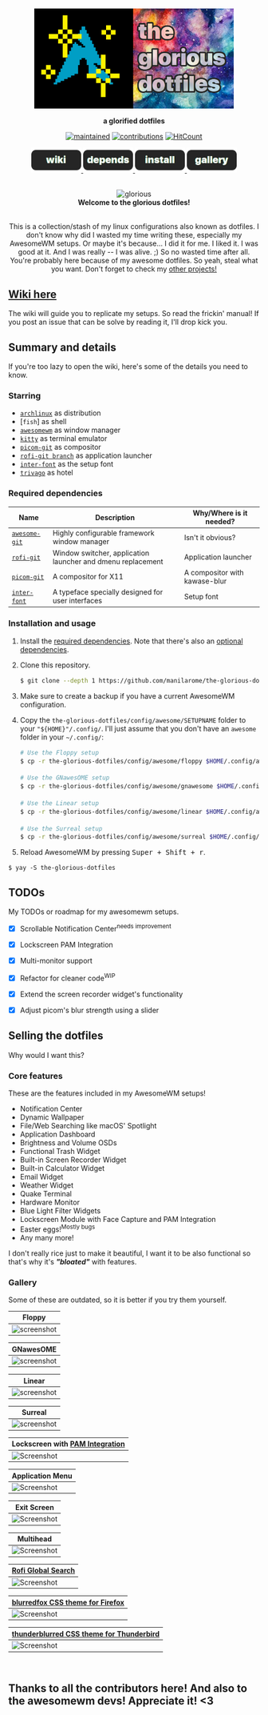 <div align="center">
    <h3>
    	<img src="images/banner-glorious.png" align="center" height="200px">
    </h3>
    <p align="center">
    	<strong>
    		a glorified dotfiles
    	</strong>
    </p>
</div>

<div align="center">
	
[![maintained](https://img.shields.io/maintenance/yes/2020?label=maintained&style=flat-square)](https://github.com/manilarome/the-glorious-dotfiles/commits/master) [![contributions](https://img.shields.io/badge/contribution-welcome-brightgreen&?style=flat-square)](https://github.com/manilarome/the-glorious-dotfiles/pulls) [![HitCount](http://hits.dwyl.com/manilarome/Glorified-Dotfiles.svg)](http://hits.dwyl.com/manilarome/the-glorified-dotfiles)

</div>

<div align="center">
	<a href="https://github.com/manilarome/the-glorious-dotfiles/wiki">
		<img src="images/button-wiki.png" width="100px">
	</a>
	<a href="https://github.com/manilarome/the-glorious-dotfiles/wiki/Dependencies">
		<img src="images/button-depends.png" width="100px">
	</a>
	<a href="https://github.com/manilarome/the-glorious-dotfiles/wiki/Getting-Started">
		<img src="images/button-install.png" width="100px">
	</a>
	<a href="https://github.com/manilarome/the-glorious-dotfiles/wiki/Gallery">
		<img src="images/button-gallery.png" width="100px">
	</a>
	<br><br>
</div>

<p align='center'>
	<img alt='glorious' src='https://raw.githubusercontent.com/manilarome/the-glorious-screenshots/master/glorious.gif'/>
	<br/>
	<b>
		Welcome to the glorious dotfiles!
	</b>
</p>

<p align='center'>
	<br/>
	This is a collection/stash of my linux configurations also known as dotfiles. I don't know why did I wasted my time writing these, especially my AwesomeWM setups. Or maybe it's because... I did it for me. I liked it. I was good at it. And I was really -- I was alive. ;) So no wasted time after all. You're probably here because of my awesome dotfiles. So yeah, steal what you want. Don't forget to check my <a href='https://github.com/manilarome/'>other projects!</a>
</p>


## [Wiki here](https://github.com/manilarome/the-glorious-dotfiles/wiki)

The wiki will guide you to replicate my setups. So read the frickin' manual! If you post an issue that can be solve by reading it, I'll drop kick you.

## Summary and details

If you're too lazy to open the wiki, here's some of the details you need to know.

### Starring

- [`archlinux`](https://www.archlinux.org/download/) as distribution
- [`fish`] as shell
- [`awesomewm`](https://awesomewm.org) as window manager
- [`kitty`](https://github.com/kovidgoyal/kitty) as terminal emulator
- [`picom-git`](https://github.com/yshui/picom) as compositor
- [`rofi-git branch`](https://github.com/davatorium/rofi) as application launcher
- [`inter-font`](https://github.com/rsms/inter/) as the setup font
- [`trivago`](https://www.youtube.com/watch?v=dQw4w9WgXcQ) as hotel

### Required dependencies

| Name | Description | Why/Where is it needed? |
| --- | --- | --- |
| [`awesome-git`](https://github.com/awesomeWM/awesome) |  Highly configurable framework window manager | Isn't it obvious? |
| [`rofi-git`](https://github.com/davatorium/rofi) | Window switcher, application launcher and dmenu replacement | Application launcher |
| [`picom-git`](https://github.com/yshui/picom) | A compositor for X11 | A compositor with kawase-blur |
| [`inter-font`](https://github.com/rsms/inter/) | A typeface specially designed for user interfaces | Setup font | 

### Installation and usage

1. Install the [required dependencies](#required-dependencies). Note that there's also an [optional dependencies](https://github.com/manilarome/the-glorious-dotfiles/wiki/Dependencies#optional-dependencies).
2. Clone this repository.

	```bash
	$ git clone --depth 1 https://github.com/manilarome/the-glorious-dotfiles/
	```

3. Make sure to create a backup if you have a current AwesomeWM configuration.
4. Copy the `the-glorious-dotfiles/config/awesome/SETUPNAME` folder to your `"${HOME}"/.config/`. I'll just assume that you don't have an `awesome` folder in your `~/.config/`:

	```bash
	# Use the Floppy setup
	$ cp -r the-glorious-dotfiles/config/awesome/floppy $HOME/.config/awesome

	# Use the GNawesOME setup
	$ cp -r the-glorious-dotfiles/config/awesome/gnawesome $HOME/.config/awesome

	# Use the Linear setup
	$ cp -r the-glorious-dotfiles/config/awesome/linear $HOME/.config/awesome

	# Use the Surreal setup
	$ cp -r the-glorious-dotfiles/config/awesome/surreal $HOME/.config/awesome
	```

5. Reload AwesomeWM by pressing <kbd>Super + Shift + r</kbd>.

```
$ yay -S the-glorious-dotfiles
```

## TODOs

My TODOs or roadmap for my awesomewm setups.

- [x] Scrollable Notification Center<sup>needs improvement</sup>
- [x] Lockscreen PAM Integration
- [x] Multi-monitor support  
- [x] Refactor for cleaner code<sup>WIP</sup>
- [x] Extend the screen recorder widget's functionality
- [x] Adjust picom's blur strength using a slider


## Selling the dotfiles

Why would I want this?

### Core features

These are the features included in my AwesomeWM setups!

+ Notification Center
+ Dynamic Wallpaper
+ File/Web Searching like macOS' Spotlight
+ Application Dashboard
+ Brightness and Volume OSDs
+ Functional Trash Widget
+ Built-in Screen Recorder Widget
+ Built-in Calculator Widget
+ Email Widget
+ Weather Widget
+ Quake Terminal
+ Hardware Monitor
+ Blue Light Filter Widgets 
+ Lockscreen Module with Face Capture and PAM Integration
+ Easter eggs!<sup>Mostly bugs</sup>
+ Any many more!

I don't really rice just to make it beautiful, I want it to be also functional so that's why it's ***"bloated"*** with features.

### Gallery

Some of these are outdated, so it is better if you try them yourself. 

| Floppy |
| --- |
| ![screenshot](https://raw.githubusercontent.com/manilarome/the-glorious-screenshots/master/floppy.webp) |

| GNawesOME |
| --- |
| ![screenshot](https://raw.githubusercontent.com/manilarome/the-glorious-screenshots/master/gnawesome.webp) |

| Linear |
| --- |
| ![screenshot](https://raw.githubusercontent.com/manilarome/the-glorious-screenshots/master/linear.webp) |

| Surreal |
| --- |
| ![screenshot](https://raw.githubusercontent.com/manilarome/the-glorious-screenshots/master/surreal.webp) |

| Lockscreen with [PAM Integration](https://github.com/RMTT/lua-pam) |
| --- |
| ![Screenshot](https://raw.githubusercontent.com/manilarome/the-glorious-screenshots/master/lockscreen.webp) |

| Application Menu |
| --- |
| ![Screenshot](https://raw.githubusercontent.com/manilarome/the-glorious-screenshots/master/app-menu.webp) |

| Exit Screen |
| --- |
| ![Screenshot](https://raw.githubusercontent.com/manilarome/the-glorious-screenshots/master/exit-screen.webp) |

| Multihead |
| --- |
| ![Screenshot](https://raw.githubusercontent.com/manilarome/the-glorious-screenshots/master/multihead.webp) |

| [Rofi Global Search](https://github.com/manilarome/rofi-spotlight) |
| --- |
| ![Screenshot](https://raw.githubusercontent.com/manilarome/the-glorious-screenshots/master/rofi-global.webp) |

| [blurredfox CSS theme for Firefox](https://github.com/manilarome/blurredfox/) |
| --- |
| ![Screenshot](https://raw.githubusercontent.com/manilarome/the-glorious-screenshots/master/blurredfox.webp)

| [thunderblurred CSS theme for Thunderbird](https://github.com/manilarome/thunderblurred) |
| --- |
| ![Screenshot](https://raw.githubusercontent.com/manilarome/the-glorious-screenshots/master/thunderblurred.webp) |

<br>

## Thanks to all the contributors here! And also to the awesomewm devs! Appreciate it! <3
